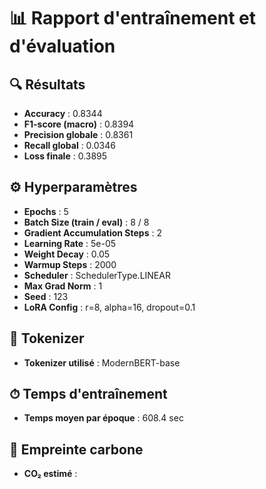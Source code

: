 
# 📊 Rapport d'entraînement et d'évaluation

## 🔍 **Résultats**
- **Accuracy** : 0.8344
- **F1-score (macro)** : 0.8394
- **Precision globale** : 0.8361
- **Recall global** : 0.0346
- **Loss finale** : 0.3895

## ⚙️ **Hyperparamètres**
- **Epochs** : 5
- **Batch Size (train / eval)** : 8 / 8
- **Gradient Accumulation Steps** : 2
- **Learning Rate** : 5e-05
- **Weight Decay** : 0.05
- **Warmup Steps** : 2000
- **Scheduler** : SchedulerType.LINEAR
- **Max Grad Norm** : 1
- **Seed** : 123
- **LoRA Config** : r=8, alpha=16, dropout=0.1

## 🧠 **Tokenizer**
- **Tokenizer utilisé** : ModernBERT-base

## ⏱ **Temps d'entraînement**
- **Temps moyen par époque** : 608.4 sec

## 🌱 **Empreinte carbone**
- **CO₂ estimé** : 

